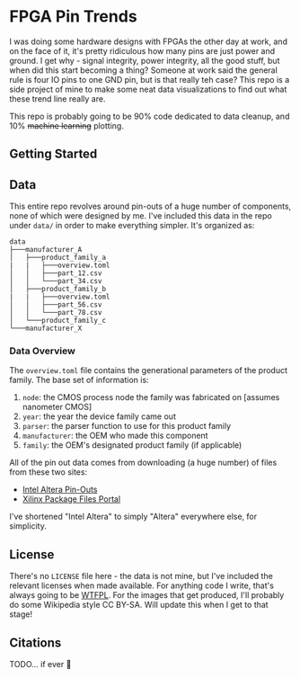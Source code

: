 # FPGA Pin Trends

I was doing some hardware designs with FPGAs the other day at work, and on the face of it, it's pretty ridiculous how many pins are just power and ground. I get why - signal integrity, power integrity, all the good stuff, but when did this start becoming a thing? Someone at work said the general rule is four IO pins to one GND pin, but is that really teh case? This repo is a side project of mine to make some neat data visualizations to find out what these trend line really are.

This repo is probably going to be 90% code dedicated to data cleanup, and 10% ~~machine learning~~ plotting.

## Getting Started

## Data

This entire repo revolves around pin-outs of a huge number of components, none of which were designed by me. I've included this data in the repo under `data/` in order to make everything simpler. It's organized as:

```
data
├───manufacturer_A
│   ├───product_family_a
|   |   ├───overview.toml
│   │   ├───part_12.csv
│   │   └───part_34.csv
│   ├───product_family_b
|   |   ├───overview.toml
│   │   ├───part_56.csv
│   │   └───part_78.csv
│   └───product_family_c
└───manufacturer_X
```

### Data Overview

The `overview.toml` file contains the generational parameters of the product family. The base set of information is:

1. `node`: the CMOS process node the family was fabricated on [assumes nanometer CMOS]
2. `year`: the year the device family came out
3. `parser`: the parser function to use for this product family
4. `manufacturer`: the OEM who made this component
5. `family`: the OEM's designated product family (if applicable)

All of the pin out data comes from downloading (a huge number) of files from these two sites:

* [Intel Altera Pin-Outs](https://www.intel.com/content/www/us/en/programmable/support/literature/lit-dp.html)
* [Xilinx Package Files Portal](https://www.xilinx.com/support/package-pinout-files.html)

I've shortened "Intel Altera" to simply "Altera" everywhere else, for simplicity.

## License

There's no `LICENSE` file here - the data is not mine, but I've included the relevant licenses when made available. For anything code I write, that's always going to be [WTFPL](http://www.wtfpl.net/about/). For the images that get produced, I'll probably do some Wikipedia style CC BY-SA. Will update this when I get to that stage!

## Citations

TODO... if ever :shrug:
